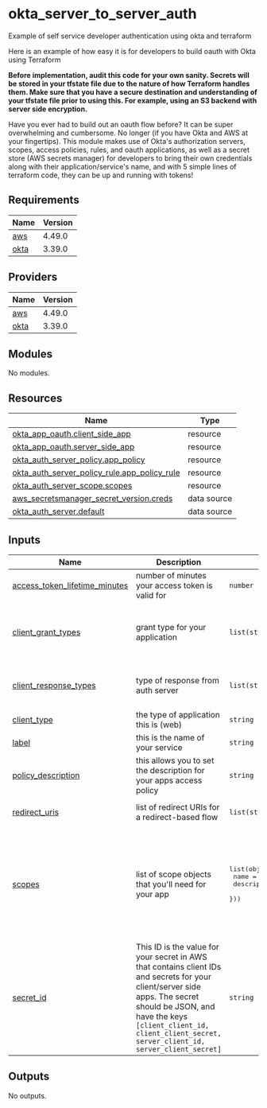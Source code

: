 # okta_server_to_server_auth
Example of self service developer authentication using okta and terraform

Here is an example of how easy it is for developers to build oauth with Okta using Terraform

**Before implementation, audit this code for your own sanity.  Secrets will be stored in your tfstate file due to the nature of how Terraform handles them.  Make sure that you have a secure destination and understanding of your tfstate file prior to using this.  For example, using an S3 backend with server side encryption.**

Have you ever had to build out an oauth flow before?  It can be super overwhelming and cumbersome.  No longer (if you have Okta and AWS at your fingertips).  This module makes use of Okta's authorization servers, scopes, access policies, rules, and oauth applications, as well as a secret store (AWS secrets manager) for developers to bring their own credentials along with their application/service's name, and with 5 simple lines of terraform code, they can be up and running with tokens!
## Requirements

| Name | Version |
|------|---------|
| <a name="requirement_aws"></a> [aws](#requirement\_aws) | 4.49.0 |
| <a name="requirement_okta"></a> [okta](#requirement\_okta) | 3.39.0 |

## Providers

| Name | Version |
|------|---------|
| <a name="provider_aws"></a> [aws](#provider\_aws) | 4.49.0 |
| <a name="provider_okta"></a> [okta](#provider\_okta) | 3.39.0 |

## Modules

No modules.

## Resources

| Name | Type |
|------|------|
| [okta_app_oauth.client_side_app](https://registry.terraform.io/providers/okta/okta/3.39.0/docs/resources/app_oauth) | resource |
| [okta_app_oauth.server_side_app](https://registry.terraform.io/providers/okta/okta/3.39.0/docs/resources/app_oauth) | resource |
| [okta_auth_server_policy.app_policy](https://registry.terraform.io/providers/okta/okta/3.39.0/docs/resources/auth_server_policy) | resource |
| [okta_auth_server_policy_rule.app_policy_rule](https://registry.terraform.io/providers/okta/okta/3.39.0/docs/resources/auth_server_policy_rule) | resource |
| [okta_auth_server_scope.scopes](https://registry.terraform.io/providers/okta/okta/3.39.0/docs/resources/auth_server_scope) | resource |
| [aws_secretsmanager_secret_version.creds](https://registry.terraform.io/providers/hashicorp/aws/4.49.0/docs/data-sources/secretsmanager_secret_version) | data source |
| [okta_auth_server.default](https://registry.terraform.io/providers/okta/okta/3.39.0/docs/data-sources/auth_server) | data source |

## Inputs

| Name | Description | Type | Default | Required |
|------|-------------|------|---------|:--------:|
| <a name="input_access_token_lifetime_minutes"></a> [access\_token\_lifetime\_minutes](#input\_access\_token\_lifetime\_minutes) | number of minutes your access token is valid for | `number` | `5` | no |
| <a name="input_client_grant_types"></a> [client\_grant\_types](#input\_client\_grant\_types) | grant type for your application | `list(string)` | <pre>[<br>  "client_credentials",<br>  "authorization_code",<br>  "implicit"<br>]</pre> | no |
| <a name="input_client_response_types"></a> [client\_response\_types](#input\_client\_response\_types) | type of response from auth server | `list(string)` | <pre>[<br>  "token",<br>  "code"<br>]</pre> | no |
| <a name="input_client_type"></a> [client\_type](#input\_client\_type) | the type of application this is (web) | `string` | `"web"` | no |
| <a name="input_label"></a> [label](#input\_label) | this is the name of your service | `string` | n/a | yes |
| <a name="input_policy_description"></a> [policy\_description](#input\_policy\_description) | this allows you to set the description for your apps access policy | `string` | `"This policy is made for the application it is constrained to"` | no |
| <a name="input_redirect_uris"></a> [redirect\_uris](#input\_redirect\_uris) | list of redirect URIs for a redirect-based flow | `list(string)` | <pre>[<br>  "https://google.com"<br>]</pre> | no |
| <a name="input_scopes"></a> [scopes](#input\_scopes) | list of scope objects that you'll need for your app | <pre>list(object({<br>    name        = string,<br>    description = string<br>  }))</pre> | <pre>[<br>  {<br>    "description": "admin permission for your services object",<br>    "name": "service.object.admin"<br>  },<br>  {<br>    "description": "read permission for your service's object",<br>    "name": "service.object.read"<br>  }<br>]</pre> | no |
| <a name="input_secret_id"></a> [secret\_id](#input\_secret\_id) | This ID is the value for your secret in AWS that contains client IDs and secrets for your client/server side apps.  The secret should be JSON, and have the keys `[client_client_id, client_client_secret, server_client_id, server_client_secret]` | `string` | n/a | yes |

## Outputs

No outputs.
